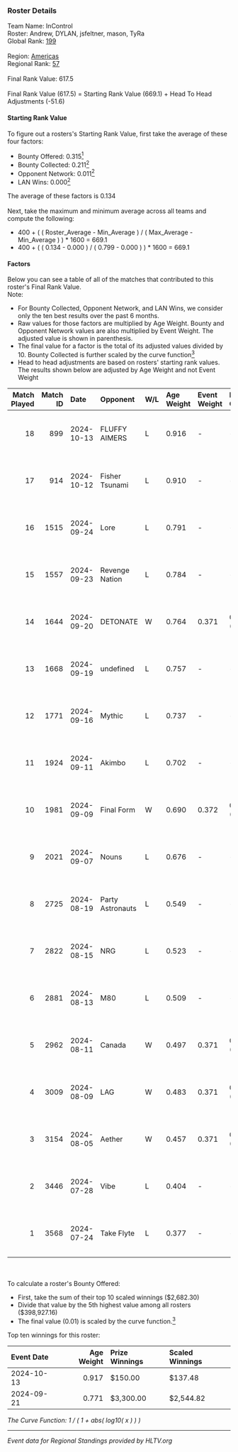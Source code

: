 ### Roster Details<br />
Team Name: InControl<br />
Roster: Andrew, DYLAN, jsfeltner, mason, TyRa<br />
Global Rank: [199](../../standings_global_2024_11_25.md)<br />
<br />
Region: [Americas]( ../../standings_americas_2024_11_25.md)<br />
Regional Rank: [57]( ../../standings_americas_2024_11_25.md)<br />
<br />
Final Rank Value:  617.5<br />
<br />
Final Rank Value (617.5) = Starting Rank Value (669.1) + Head To Head Adjustments (-51.6)<br />

#### Starting Rank Value<br />
To figure out a rosters's Starting Rank Value, first take the average of these four factors:<br />
- Bounty Offered: 0.315[<sup>1</sup>](#table2)
- Bounty Collected: 0.211[<sup>2</sup>](#table1)
- Opponent Network: 0.011[<sup>2</sup>](#table1)
- LAN Wins: 0.000[<sup>2</sup>](#table1)

The average of these factors is 0.134<br />
<br />
Next, take the maximum and minimum average across all teams and compute the following:<br />
- 400 + ( ( Roster_Average - Min_Average ) / ( Max_Average - Min_Average ) ) * 1600 = 669.1
- 400 + ( ( 0.134 - 0.000 ) / ( 0.799 - 0.000 ) ) * 1600 = 669.1


#### Factors<br />
Below you can see a table of all of the matches that contributed to this roster's Final Rank Value.<br />
Note:<br />

- For Bounty Collected, Opponent Network, and LAN Wins, we consider only the ten best results over the past 6 months.
- Raw values for those factors are multiplied by Age Weight. Bounty and Opponent Network values are also multiplied by Event Weight. The adjusted value is shown in parenthesis.
- The final value for a factor is the total of its adjusted values divided by 10. Bounty Collected is further scaled by the curve function[<sup>3</sup>](#curveFunction)
- Head to head adjustments are based on rosters' starting rank values. The results shown below are adjusted by Age Weight and not Event Weight
<span id="table1"></span><br />


| Match Played | Match ID | Date       | Opponent         | W/L | Age Weight | Event Weight | Bounty Collected | Opponent Network | LAN Wins  | H2H Adj. | Roster                                |
| -: | -: | :- | :- | :- | :- | :- | :- | :- | :- | -: | :- |
|           18 |      899 | 2024-10-13 | FLUFFY AIMERS    | L   | 0.916      | -            | -                | -                | -         |    -6.50 | Andrew, DYLAN, jsfeltner, mason, TyRa |
|           17 |      914 | 2024-10-12 | Fisher Tsunami   | L   | 0.910      | -            | -                | -                | -         |    -5.86 | Andrew, DYLAN, jsfeltner, mason, TyRa |
|           16 |     1515 | 2024-09-24 | Lore             | L   | 0.791      | -            | -                | -                | -         |   -16.44 | AJ2k, FIEND, jsfeltner, mason, TyRa   |
|           15 |     1557 | 2024-09-23 | Revenge Nation   | L   | 0.784      | -            | -                | -                | -         |   -10.68 | DYLAN, FIEND, jsfeltner, mason, TyRa  |
|           14 |     1644 | 2024-09-20 | DETONATE         | W   | 0.764      | 0.371        | 0.000 (0.000)    | 0.078 (0.022)    | 0 (0.000) |     7.64 | DYLAN, FIEND, jsfeltner, mason, TyRa  |
|           13 |     1668 | 2024-09-19 | undefined        | L   | 0.757      | -            | -                | -                | -         |    -8.38 | DYLAN, FIEND, jsfeltner, mason, TyRa  |
|           12 |     1771 | 2024-09-16 | Mythic           | L   | 0.737      | -            | -                | -                | -         |   -10.85 | DYLAN, FIEND, jsfeltner, mason, TyRa  |
|           11 |     1924 | 2024-09-11 | Akimbo           | L   | 0.702      | -            | -                | -                | -         |    -8.80 | DYLAN, FIEND, jsfeltner, mason, TyRa  |
|           10 |     1981 | 2024-09-09 | Final Form       | W   | 0.690      | 0.372        | 0.003 (0.001)    | 0.091 (0.023)    | 0 (0.000) |    10.07 | DYLAN, FIEND, jsfeltner, mason, TyRa  |
|            9 |     2021 | 2024-09-07 | Nouns            | L   | 0.676      | -            | -                | -                | -         |    -2.45 | Beast, jsfeltner, mason, Pugg, TyRa   |
|            8 |     2725 | 2024-08-19 | Party Astronauts | L   | 0.549      | -            | -                | -                | -         |    -3.87 | DYLAN, FIEND, jsfeltner, mason, TyRa  |
|            7 |     2822 | 2024-08-15 | NRG              | L   | 0.523      | -            | -                | -                | -         |    -2.66 | DYLAN, FIEND, jsfeltner, mason, TyRa  |
|            6 |     2881 | 2024-08-13 | M80              | L   | 0.509      | -            | -                | -                | -         |    -0.32 | DYLAN, FIEND, jsfeltner, mason, TyRa  |
|            5 |     2962 | 2024-08-11 | Canada           | W   | 0.497      | 0.371        | 0.003 (0.000)    | 0.101 (0.019)    | 0 (0.000) |     8.19 | DYLAN, FIEND, jsfeltner, mason, TyRa  |
|            4 |     3009 | 2024-08-09 | LAG              | W   | 0.483      | 0.371        | 0.004 (0.001)    | 0.198 (0.035)    | 0 (0.000) |     8.90 | DYLAN, FIEND, jsfeltner, mason, TyRa  |
|            3 |     3154 | 2024-08-05 | Aether           | W   | 0.457      | 0.371        | 0.000 (0.000)    | 0.085 (0.014)    | 0 (0.000) |     4.00 | DYLAN, FIEND, jsfeltner, mason, TyRa  |
|            2 |     3446 | 2024-07-28 | Vibe             | L   | 0.404      | -            | -                | -                | -         |    -9.11 | DYLAN, FIEND, jsfeltner, mason, TyRa  |
|            1 |     3568 | 2024-07-24 | Take Flyte       | L   | 0.377      | -            | -                | -                | -         |    -4.45 | DYLAN, FIEND, jsfeltner, mason, TyRa  |

<br />
<span id="table2"></span><br />
To calculate a roster's Bounty Offered:<br />

- First, take the sum of their top 10 scaled winnings ($2,682.30)
- Divide that value by the 5th highest value among all rosters ($398,927.16)
- The final value (0.01) is scaled by the curve function.[<sup>3</sup>](#curveFunction)

Top ten winnings for this roster:<br />

| Event Date | Age Weight | Prize Winnings | Scaled Winnings |
| :- | -: | :- | :- |
| 2024-10-13 |      0.917 | $150.00        | $137.48         |
| 2024-09-21 |      0.771 | $3,300.00      | $2,544.82       |


<span id="curveFunction"></span>_The Curve Function: 1 / ( 1 + abs( log10( x ) ) )_<br />

---
_Event data for Regional Standings provided by HLTV.org_<br />
